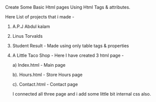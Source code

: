 Create Some Basic Html pages Using Html Tags & attributes.

Here List of projects that i made - 
   
1. A.P.J Abdul kalam
   
2. Linus Torvalds
   
3. Student Result - Made using only table tags & properties
   
4. A Little Taco Shop - Here I have created 3 html page -
   
   a) Index.html - Main page
   
   b). Hours.html - Store Hours page
   
   c). Contact.html - Contact page
   
   I connected all three page and i add some little bit internal css also.
